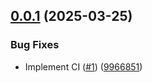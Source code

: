 ## [0.0.1](https://github.com/EFranklyn/StudentManager/compare/v0.0.0...v0.0.1) (2025-03-25)


### Bug Fixes

* Implement CI ([#1](https://github.com/EFranklyn/StudentManager/issues/1)) ([9966851](https://github.com/EFranklyn/StudentManager/commit/9966851dfd8697e960e005e1f2b944d35e9d3ffb))
